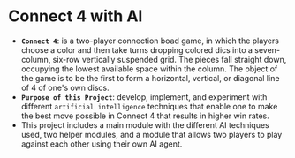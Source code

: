 # **Connect 4 with AI**
- **`Connect 4`**: is a two-player connection boad game, in which the players choose a color and then take turns dropping colored dics into a seven-column, six-row vertically suspended grid. The pieces fall straight down, occupying the lowest available space within the column. The object of the game is to be the first to form a horizontal, vertical, or diagonal line of 4 of one's own discs.
- **`Purpose of this Project`**: develop, implement, and experiment with different `artificial intelligence` techniques that enable one to make the best move possible in Connect 4 that results in higher win rates.
- This project includes a main module with the different AI techniques used, two helper modules, and a module that allows two players to play against each other using their own AI agent.
